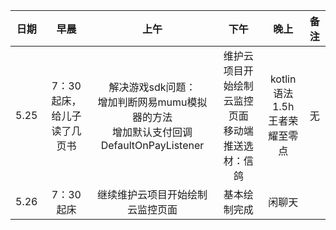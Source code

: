 | 日期   | 早晨 | 上午 | 下午 | 晚上 | 备注 |
| :---:  | :---: | :---: | :---:| :---: | :---: |
| 5.25   | 7：30起床，给儿子读了几页书 | 解决游戏sdk问题：<br> 增加判断网易mumu模拟器的方法<br> 增加默认支付回调DefaultOnPayListener | 维护云项目开始绘制云监控页面<br> 移动端推送选材：信鸽 | kotlin语法 1.5h<br> 王者荣耀至零点 | 无 |
| 5.26  | 7：30起床 |  继续维护云项目开始绘制云监控页面 | 基本绘制完成 | 闲聊天  |   |
